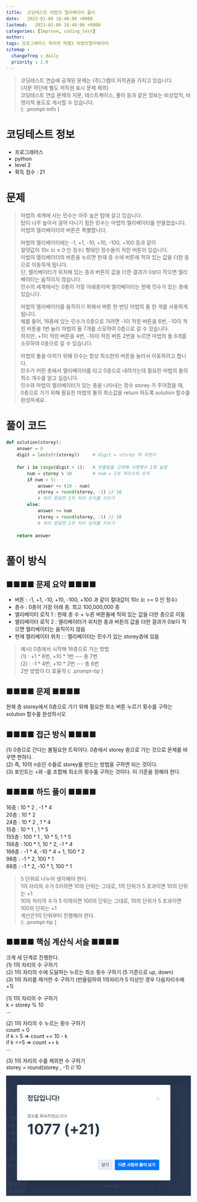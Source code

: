 ```yaml
---
title:  코딩테스트 마법의 엘리베이터 풀이 
date:   2023-01-06 16:46:06 +0900
lastmod:   2023-01-06 16:46:06 +0900
categories: [Improve, coding_test]
author:
tags: 프로그래머스 파이썬 레벨2 마법의엘리베이터
sitemap :
  changefreq : daily
  priority : 1.0
---
```

<!--postNo: 20230106_001-->

> 코딩테스트 연습에 공개된 문제는 (주)그렙이 저작권을 가지고 있습니다.  
> (지문 하단에 별도 저작권 표시 문제 제외)  
> 코딩테스트 연습 문제의 지문, 테스트케이스, 풀이 등과 같은 정보는 비상업적, 비영리적 용도로 게시할 수 있습니다.  
{: .prompt-info }

# 코딩테스트 정보
* 프로그래머스
* python
* level 2
* 획득 점수 : 21

# 문제
<blockquote>
마법의 세계에 사는 민수는 아주 높은 탑에 살고 있습니다.<br>
탑이 너무 높아서 걸어 다니기 힘든 민수는 마법의 엘리베이터를 만들었습니다.<br>
마법의 엘리베이터의 버튼은 특별합니다.<br>

마법의 엘리베이터에는 -1, +1, -10, +10, -100, +100 등과 같이 <br>
절댓값이 10c (c ≥ 0 인 정수) 형태인 정수들이 적힌 버튼이 있습니다.<br>
마법의 엘리베이터의 버튼을 누르면 현재 층 수에 버튼에 적혀 있는 값을 더한 층으로 이동하게 됩니다.<br>
단, 엘리베이터가 위치해 있는 층과 버튼의 값을 더한 결과가 0보다 작으면 엘리베이터는 움직이지 않습니다.<br>
민수의 세계에서는 0층이 가장 아래층이며 엘리베이터는 현재 민수가 있는 층에 있습니다.<br>

마법의 엘리베이터를 움직이기 위해서 버튼 한 번당 마법의 돌 한 개를 사용하게 됩니다.<br>
예를 들어, 16층에 있는 민수가 0층으로 가려면 -1이 적힌 버튼을 6번, -10이 적힌 버튼을 1번 눌러 마법의 돌 7개를 소모하여 0층으로 갈 수 있습니다.<br>
하지만, +1이 적힌 버튼을 4번, -10이 적힌 버튼 2번을 누르면 마법의 돌 6개를 소모하여 0층으로 갈 수 있습니다.<br>

마법의 돌을 아끼기 위해 민수는 항상 최소한의 버튼을 눌러서 이동하려고 합니다.<br>
민수가 어떤 층에서 엘리베이터를 타고 0층으로 내려가는데 필요한 마법의 돌의 최소 개수를 알고 싶습니다.<br>
민수와 마법의 엘리베이터가 있는 층을 나타내는 정수 storey 가 주어졌을 때,<br>
0층으로 가기 위해 필요한 마법의 돌의 최소값을 return 하도록 solution 함수를 완성하세요.
<br>
</blockquote>

# 풀이 코드
```python
def solution(storey):
    answer = 0
    digit = len(str(storey))     # digit = storey 의 자릿수

    for i in range(digit + 1):   # 반올림을 고려해 시행횟수 1회 늘림
        num = storey % 10        # num = 1의 자리수의 숫자
        if num > 5:
            answer += (10 - num)
            storey = round(storey, -1) // 10
            # 처리 완료한 1의 자리 숫자를 지우기
        else:
            answer += num
            storey = round(storey, -1) // 10
            # 처리 완료한 1의 자리 숫자를 지우기

    return answer
```

# 풀이 방식
## ■■■■ 문제 요약 ■■■■
* 버튼 : -1, +1, -10, +10, -100, +100 과 같이 절대값이 10c (c >= 0 인 정수)  
* 층수 : 0층이 가장 아래 층. 최고 100,000,000 층
* 엘리베이터 로직 1 : 현재 층 수 + 누른 버튼들에 적혀 있는 값을 더한 층으로 이동  
* 엘리베이터 로직 2 : 엘리베이터가 위치한 층과 버튼의 값을 더한 결과가 0보다 작으면 엘리베이터는 움직이지 않음  
* 현재 엘리베이터 위치 :  : 엘리베이터는 민수가 있는 storey층에 있음  

> 예시) 0층에서 시작해 16층으로 가는 방법  
> (1) : +1 * 6번, +10 * 1번 --- 총 7번  
> (2) : -1 * 4번, +10 * 2번 --- 총 6번  
> 2번 방법이 더 효율적
{: .prompt-tip }

## ■■■■ 문제 ■■■■  
현재 층 storey에서 0층으로 가기 위해 필요한 최소 버튼 누르기 횟수를 구하는 solution 함수를 완성하시오  

## ■■■■ 접근 방식 ■■■■  
(1) 0층으로 간다는 불필요한 트릭이다. 0층에서 storey 층으로 가는 것으로 문제를 바꾸면 편하다.  
(2) 즉, 10의 n승인 수들로 storey를 만드는 방법을 구하면 되는 것이다.  
(3) 포인트는 +와 -를 조합해 최소의 횟수를 구하는 것이다. 이 기준을 정해야 한다. 

## ■■■■ 하드 풀이 ■■■■
16층 : 10 * 2 , -1 * 4  
20층 : 10 * 2  
24층 : 10 * 2 , 1 * 4  
15층 : 10 * 1 , 1 * 5  
155층 : 100 * 1 , 10 * 5, 1 * 5  
156층 : 100 * 1, 10 * 2, -1 * 4  
166층 : -1 * 4, -10 * 4 + 1, 100 * 2  
98층 : -1 * 2, 100 * 1  
88층 : -1 * 2, -10 * 1, 100 * 1  

> 5 단위로 나누어 생각해야 한다.  
> 1의 자리의 수가 5이하면 10의 단위는 그대로, 1의 단위가 5 초과이면 10의 단위는 +1  
> 10의 자리의 수가 5 이하이면 100의 단위는 그대로, 10의 단위가 5 초과이면 100의 단위는 +1   
> 계산은1의 단위부터 진행해야 한다.  
{: .prompt-tip }

## ■■■■ 핵심 계산식 서술 ■■■■  
크게 세 단계로 진행한다.  
(1) 1의 자리의 수 구하기  
(2) 1의 자리의 수에 도달하는 누르는 최소 횟수 구하기 (5 기준으로 up, down)  
(3) 1의 자리를 제거한 수 구하기 (반올림하여 1의자리가 5 이상인 경우 다음자리수에 +1)   
  
(1) 1의 자리의 수 구하기  
k = storey % 10  
...

(2) 1의 자리의 수 누르는 횟수 구하기  
count = 0  
if k > 5 => count += 10 - k  
if k <=5 => count += k  
...

(3) 1의 자리의 수를 제외한 수 구하기  
storey = round(storey , -1) // 10  

![](/assets/images/20230106_001_001.png)